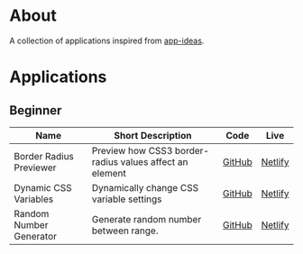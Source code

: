 # About

A collection of applications inspired
from [app-ideas](https://github.com/florinpop17/app-ideas).

# Applications

## Beginner

| Name                    | Short Description                                       | Code                                | Live                                                                  |
| ----------------------- | ------------------------------------------------------- | ----------------------------------- | --------------------------------------------------------------------- |
| Border Radius Previewer | Preview how CSS3 border-radius values affect an element | [GitHub](./border-radius-previewer) | [Netlify](https://app-ideas-live-border-radius.netlify.app)           |
| Dynamic CSS Variables   | Dynamically change CSS variable settings                | [GitHub](./dynamic-css-variables)   | [Netlify](https://app-ideas-live-dynamic-css-variables.netlify.app)   |
| Random Number Generator | Generate random number between range.                   | [GitHub](./random-number-generator) | [Netlify](https://app-ideas-live-random-number-generator.netlify.app) |

